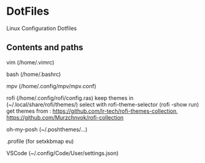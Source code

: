 # DotFiles
Linux Configuration Dotfiles  

## Contents and paths
vim (/home/.vimrc)  

bash (/home/.bashrc)  

mpv (/home/.config/mpv/mpv.conf)
  
rofi (/home/.config/rofi/config.ras)
keep themes in (~/.local/share/rofi/themes/)
select with rofi-theme-selector (rofi -show run)
get themes from : https://github.com/lr-tech/rofi-themes-collection, https://github.com/Murzchnvok/rofi-collection  

oh-my-posh (~/.poshthemes/...)

.profile (for setxkbmap eu)

VSCode (~/.config/Code/User/settings.json) 
